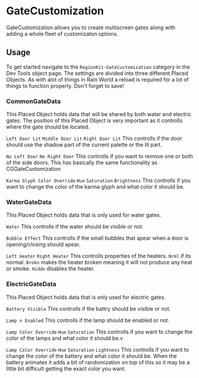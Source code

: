 # GateCustomization
GateCustomization allows you to create multiscreen gates along with adding a whole fleet of customizaton options.

## Usage
To get started navigate to the `RegionKit-GateCustomization` category in the Dev Tools object page. The settings are divided into three different Placed Objects. As with alot of things in Rain World a reload is required for a lot of things to function properly. Don't forget to save!

### CommonGateData
This Placed Object holds data that will be shared by both water and electric gates. The position of this Placed Object is very important as it controlls where the gate should be located. 

`Left Door Lit`
`Middle Door Lit`
`Right Door Lit`
This controlls if the door should use the shadow part of the current palette or the lit part.

`No Left Door`
`No Right Door`
This controlls if you want to remove one or both of the side doors. This has basically the same functionality as CGGateCustomization

`Karma Glyph Color Override`
`Hue`
`Saturation`
`Brightness`
This controlls if you want to change the color of the karma glyph and what color it should be. 

### WaterGateData
This Placed Object holds data that is only used for water gates.

`Water`
This controlls if the water should be visible or not.

`Bubble Effect`
This controlls if the small bubbles that apear when a door is opening/closing should apear.

`Left Heater`
`Right Heater`
This controlls properties of the heaters. `Nrml` if its normal. `Brokn` makes the heater broken meaning it will not produce any heat or smoke. `Hiddn` disables the heater.

### ElectricGateData
This Placed Object holds data that is only used for electric gates.

`Battery Visible`
This controlls if the battry should be visible or not.

`Lamp n Enabled`
This controlls if the lamp should be enabled or not.

`Lamp Color Override`
`Hue`
`Saturation`
This controlls if you want to change the color of the lamps and what color it should be.v

`Lamp Color Override`
`Hue`
`Saturation`
`Lightness`
This controlls if you want to change the color of the battery and what color it should be. When the battery animates it adds a bit of randomization on top of this so it may be a little bit difficult getting the exact color you want.